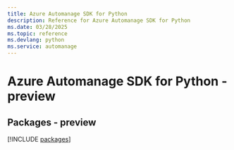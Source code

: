 ```yaml
---
title: Azure Automanage SDK for Python
description: Reference for Azure Automanage SDK for Python
ms.date: 03/28/2025
ms.topic: reference
ms.devlang: python
ms.service: automanage
---
```

# Azure Automanage SDK for Python - preview
## Packages - preview
[!INCLUDE [packages](automanage-index.md)]